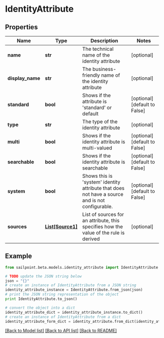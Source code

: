 # IdentityAttribute


## Properties

Name | Type | Description | Notes
------------ | ------------- | ------------- | -------------
**name** | **str** | The technical name of the identity attribute | [optional] 
**display_name** | **str** | The business-friendly name of the identity attribute | [optional] 
**standard** | **bool** | Shows if the attribute is &#39;standard&#39; or default | [optional] [default to False]
**type** | **str** | The type of the identity attribute | [optional] 
**multi** | **bool** | Shows if the identity attribute is multi-valued | [optional] [default to False]
**searchable** | **bool** | Shows if the identity attribute is searchable | [optional] [default to False]
**system** | **bool** | Shows this is &#39;system&#39; identity attribute that does not have a source and is not configurable. | [optional] [default to False]
**sources** | [**List[Source1]**](Source1.md) | List of sources for an attribute, this specifies how the value of the rule is derived | [optional] 

## Example

```python
from sailpoint.beta.models.identity_attribute import IdentityAttribute

# TODO update the JSON string below
json = "{}"
# create an instance of IdentityAttribute from a JSON string
identity_attribute_instance = IdentityAttribute.from_json(json)
# print the JSON string representation of the object
print IdentityAttribute.to_json()

# convert the object into a dict
identity_attribute_dict = identity_attribute_instance.to_dict()
# create an instance of IdentityAttribute from a dict
identity_attribute_form_dict = identity_attribute.from_dict(identity_attribute_dict)
```
[[Back to Model list]](../README.md#documentation-for-models) [[Back to API list]](../README.md#documentation-for-api-endpoints) [[Back to README]](../README.md)


